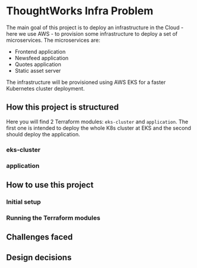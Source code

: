 # ThoughtWorks Infra Problem

The main goal of this project is to deploy an infrastructure in the Cloud - here we use AWS - to provision some infrastructure to deploy a set of microservices. The microservices are:
* Frontend application
* Newsfeed application
* Quotes application
* Static asset server

The infrastructure will be provisioned using AWS EKS for a faster Kubernetes cluster deployment.

## How this project is structured

Here you will find 2 Terraform modules: `eks-cluster` and `application`. The first one is intended to deploy the whole K8s cluster at EKS and the second should deploy the application.

### eks-cluster


### application

## How to use this project

### Initial setup

### Running the Terraform modules

## Challenges faced

## Design decisions